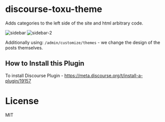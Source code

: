 # discourse-toxu-theme


Adds categories to the left side of the site and html arbitrary code.


<img class="mfp-img" alt="sidebar" src="https://toxu.ru/uploads/default/original/2X/f/f9ca3533b012cafd9e4fe281304e056b3f953f47.jpeg" style="max-height: 589px;">



<img class="mfp-img" alt="sidebar-2" src="https://toxu.ru/uploads/default/original/2X/5/5f952b888e2ec000d5d0c1df7dafaf08df32dd8c.jpeg" style="max-height: 589px;">


Additionally using: `/admin/customize/themes` - we change the design of the posts themselves.



## How to Install this Plugin

To install Discourse Plugin - https://meta.discourse.org/t/install-a-plugin/19157


# License

MIT
